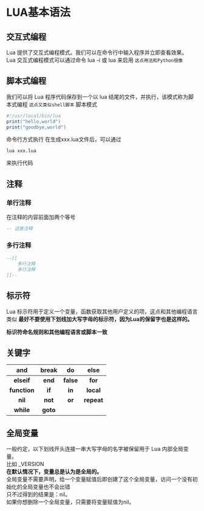 # LUA基本语法

## 交互式编程

Lua 提供了交互式编程模式。我们可以在命令行中输入程序并立即查看效果。\
Lua 交互式编程模式可以通过命令 lua -i 或 lua 来启用
`这点用法和Python很像`

## 脚本式编程

我们可以将 Lua 程序代码保存到一个以 lua 结尾的文件，并执行，该模式称为脚本式编程
`这点又类似shell脚本`
脚本模式

```lua
#!/usr/local/bin/lua
print("hello,world")
print("goodbye,world")
```

命令行方式执行
在生成xxx.lua文件后，可以通过

```shell
lua xxx.lua
```

来执行代码

## 注释

### 单行注释

在注释的内容前面加两个等号

```lua
-- 这是注释
```

### 多行注释

```lua
--[[
	多行注释
	多行注释
]]--
```

## 标示符

Lua 标示符用于定义一个变量，函数获取其他用户定义的项，这点和其他编程语言类似
**最好不要使用下划线加大写字母的标示符，因为Lua的保留字也是这样的。**

**标识符命名规则和其他编程语言或脚本一致**

## 关键字

|      and     |   break  |     do    |    else    |
| :----------: | :------: | :-------: | :--------: |
|  **elseif**  |  **end** | **false** |   **for**  |
| **function** |  **if**  |   **in**  |  **local** |
|    **nil**   |  **not** |   **or**  | **repeat** |
|   **while**  | **goto** |           |            |

## 全局变量

一般约定，以下划线开头连接一串大写字母的名字被保留用于 Lua 内部全局变量。\
比如 \_VERSION\
**在默认情况下，变量总是认为是全局的。**\
全局变量不需要声明，给一个变量赋值后即创建了这个全局变量，访问一个没有初始化的全局变量也不会出错\
只不过得到的结果是：nil。\
如果你想删除一个全局变量，只需要将变量赋值为nil。
